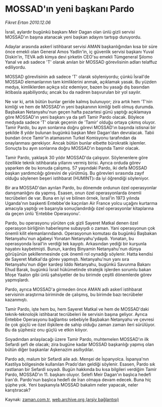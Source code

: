 # MOSSAD'ın yeni başkanı Pardo

*Fikret Ertan 2010.12.06*

<td class="columnist-detail">
<p>İsrail, aylardır bugünkü başkanı Meir Dagan olan ünlü gizli servisi MOSSAD'ın başına atanacak yeni başkan adayını tartışıp duruyordu.</p>
<p>
<div id="haberMetinDiv">
<p>Adaylar arasında askerî istihbarat servisi AMAN başkanlığından kısa bir süre önce emekli olan General Amos Yadlin'in, iç güvenlik servisi başkanı Yuval Diskin'in, TEVA adlı kimya devi şirketin CEO'su emekli Tümgeneral Şılomo Yanal ve adı sadece 'T' olarak anılan bir MOSSAD görevlisinin adları telaffuz ediliyordu.
<p>MOSSAD görevlisinin adı sadece 'T' olarak söyleniyordu; çünkü İsrail'de MOSSAD elemanlarının tam kimliklerini anmak, açıklamak yasak. Bu yüzden medya, kimliklerden açıkça söz edemiyor, bazen bu yasağı dış basından iktibasla aşabiliyordu; ancak bu da nadiren başvurulan bir yol sayılır.
<p>Ne var ki, artık bütün bunlar geride kalmış bulunuyor; zira artık hem 'T'nin kimliği ve hem de MOSSAD'ın yeni başkanının kimliği belli olmuş durumda. Başbakan Netanyahu'nun geçen hafta pazartesi günü yaptığı açıklamaya göre MOSSAD'ın yeni başkanı ya da şefi Tamir Pardo olacak. Böylece medyada sadece 'T' olarak geçenin de 'Tamir' olduğu ortaya çıkmış oluyor. Tamir Pardo, bu ayın sonlarına doğru görevi MOSSAD'ın başında istisnai bir şekilde 8 yıldır bulunan bugünkü başkan Meir Dagan'dan devralacak. Tabii bundan önce Tamir'in atamasının Turkel Komisyonu tarafından da onaylanması gerekiyor. Ancak bütün bunlar elbette bürokratik işlemler. Sonuçta bu ayın sonlarına doğru MOSSAD'ın başında Tamir olacak.
<p>Tamir Pardo, yaklaşık 30 yıldır MOSSAD'da çalışıyor. Söylenenlere göre özellikle teknik istihbarata yıllarını vermiş birisi. Ayrıca orduda görev yaparken de bu konuda çalışmış. 57 yaşındaki Pardo, iki defa MOSSAD başkan yardımcılığı görevini de yürütmüş. Bu görevleri sırasında zayıf olduğu söylenen beşeri istihbarat (HUMINT)ı da iyi öğrendiği söyleniyor.
<p>Bir ara MOSSAD'dan ayrılan Pardo, bu dönemde ordunun özel operasyonlar danışmanlığını da yapmış. Esasen, onun özel operasyonlarda önemli tecrübeleri de var. Buna en iyi ve bilinen örnek, İsrail'in 1973 yılında Uganda'nın başkenti Entebbe'de kaçırılan Air France yolcu uçağını kurtarma amacıyla yaptığı ve başarıyla sonuçlandırdığı özel operasyonlar kitaplarına da geçen ünlü 'Entebbe Operasyonu'.
<p>Pardo, bu operasyonu yürüten çok gizli Sayeret Matkal denen özel operasyon birliğinin haberleşme subayıydı o zaman. Yani operasyonun çok önemli kilit elemanlarındandı. Operasyonun komutası da bugünkü Başbakan Netanyahu'nun ağabeyi Yonatan Netanyahu'ydaydı. Yonatan, bu operasyonda İsrail'in verdiği tek kayıptı. Arkasından yediği bir kurşunla hayatını kaybetmişti. Bunun, kardeş Binyamin Netanyahu'nun dünya görüşünün şekillenmesinde çok önemli rol oynadığı söylenir. Hatta kendisi de Sayeret Matkal'da görev yapmıştı. Netanyahu'nun yanı sıra Netanyahu'nun diğer kardeşi İddo Netanyahu, bugünkü Savunma Bakanı Ehud Barak, bugünkü İsrail hükümetinde stratejik işlerden sorumlu bakan Moşe Yaalon gibi ünlü şahsiyetler de bu birimde çeşitli dönemlerde görev yapmışlardı.
<p>Pardo, ayrıca MOSSAD'a girmeden önce AMAN adlı askerî istihbarat servisinin araştırma biriminde de çalışmış, bu birimde bazı tecrübeler kazanmıştı.
<p>Tamir Pardo, işte hem bu, hem Sayeret Matkal ve hem de MOSSAD'daki teknik-teknolojik istihbarat tecrübeleri ile servisin başına geliyor. Ayrıca Entebbe Operasyonu bağlantısı sebebiyle Başbakan Netanyahu ve çevresi ile çok güçlü ve özel ilişkilere de sahip olduğu zaman zaman ileri sürülüyor. Bu da şüphesiz onu güçlü ve etkin kılıyor.
<p>Soyadından anlaşılacağı üzere Tamir Pardo, muhtemelen MOSSAD'ın ilk Sefardi şefi de olacak; zira bugüne kadar MOSSAD başkanlığı yapmış olan bütün diğer başkanlar Aşkenazim asıllıydılar.
<p>Pardo adı, malum bir Sefardi aile adı. Menşei de İspanyolca. İspanya'nın Kastilya bölgesinde kullanılan Prado'dan geldiği söylenir. Esasen, Pardo sık rastlanan bir Sefardi soyadı. Bugün hakkında bu kısa bilgileri verdiğim Tamir Pardo, MOSSAD'ın 11. başkanı oluyor. Selefi Meir Dagan'ın başlıca hedefi İran'dı. Pardo'nun başlıca hedefi de İran olmaya devam edecek. Buna hiç şüphe yok. Yeni başkanıyla MOSSAD bakalım neler yapacak, neler karıştıracak? </p></p></p></p></p></p></p></p></p></p></div>
</p>
<a href="http://web.archive.org/web/20101224005240/mailto:f.ertan@zaman.com.tr">
</a></td>

Kaynak: [zaman.com.tr](http://zaman.com.tr/yazar.do?yazino=1061468), [web.archive.org (arşiv bağlantısı)](http://web.archive.org/web/20101224005240/http://zaman.com.tr:80/yazar.do?yazino=1061468)
